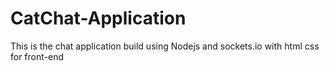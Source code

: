 # CatChat-Application
This is the chat application build using Nodejs and sockets.io with html css for front-end 
